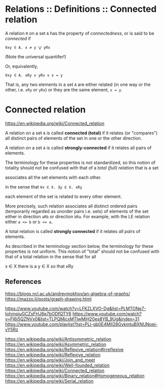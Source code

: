 # Relations :: Definitions :: Connected relation

A relation `R` on a set `A` has the property of *connectedness*, or is said to be *connected* if

`∀xy ∈ A. x ≠ y ⋁ yRx`

(Note the universal quantifer!)

Or, equivalently,

`∀xy ∈ A. xRy ∨ yRx ∨ x = y`

That is, any two elements in a set `A` are either related (in one way or the other, i.e. `xRy` or `yRx`) or they are the same element, `x = y`.

# Connected relation

https://en.wikipedia.org/wiki/Connected_relation

A relation on a set `A` is called **connected (total)** if it relates (or "compares") all distinct pairs of elements of the set in one or the other direction.

A relation on a set `A` is called **strongly-connected** if it relates all pairs of elements.

The terminology for these properties is not standardized, so this notion of totality should not be confused with that of a *total (full) relation* that is a set

associates all the set elements with each other.

in the sense that `∀x ∈ X. ∃y ∈ X. xRy`

each element of the set is related to every other element.



More precisely, such relation associates all distinct ordered pairs (temporarily regarded as unorder pairs i.e. sets) of elements of the set either in direction `aRb` or direction `bRa`. For example, with the LE relation either `a <= b` or `b <= a`.

A total relation is called **strongly connected** if it relates *all pairs* of elements.

As described in the terminology section below, the terminology for these properties is not uniform. This notion of "total" should not be confused with that of a total relation in the sense that for all 

x ∈ X there is a y ∈ X so that xRy


## References

https://blogs.ncl.ac.uk/andreymokhov/an-algebra-of-graphs/
https://mazzo.li/posts/graph-drawing.html

https://www.youtube.com/watch?v=LFKZLXVO-Dg&list=PLMTONe7-tohmpiuGCZsFHJ6e7bODfQTY6
https://www.youtube.com/watch?v=FI6j5QZNVx0&list=TLPQMjcxMTIwMjH20es8YB_9Ug&index=31
https://www.youtube.com/playlist?list=PLl-gb0E4MII28GykmtuBXNUNoej-vY5Rz

https://en.wikipedia.org/wiki/Antisymmetric_relation
https://en.wikipedia.org/wiki/Asymmetric_relation
https://en.wikipedia.org/wiki/Reflexive_relation#Irreflexive
https://en.wikipedia.org/wiki/Reflexive_relation
https://en.wikipedia.org/wiki/Join_and_meet
https://en.wikipedia.org/wiki/Well-founded_relation
https://en.wikipedia.org/wiki/Connected_relation
https://en.wikipedia.org/wiki/Binary_relation#Homogeneous_relation
https://en.wikipedia.org/wiki/Serial_relation
